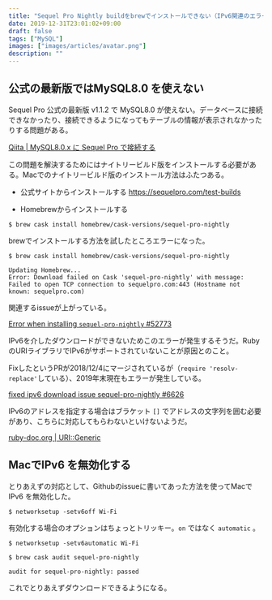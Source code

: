 ```yaml
---
title: "Sequel Pro Nightly buildをbrewでインストールできない（IPv6関連のエラー）"
date: 2019-12-31T23:01:02+09:00
draft: false
tags: ["MySQL"]
images: ["images/articles/avatar.png"]
description: ""
---
```

## 公式の最新版ではMySQL8.0 を使えない
Sequel Pro 公式の最新版 v1.1.2 で MySQL8.0 が使えない。データベースに接続できなかったり、接続できるようになってもテーブルの情報が表示されなかったりする問題がある。

[Qiita | MySQL8.0.x に Sequel Pro で接続する](https://qiita.com/ucan-lab/items/b68db1db931c954da921)

この問題を解決するためにはナイトリービルド版をインストールする必要がある。Macでのナイトリービルド版のインストール方法はふたつある。

- 公式サイトからインストールする
https://sequelpro.com/test-builds

- Homebrewからインストールする
```
$ brew cask install homebrew/cask-versions/sequel-pro-nightly
```

brewでインストールする方法を試したところエラーになった。
```
$ brew cask install homebrew/cask-versions/sequel-pro-nightly

Updating Homebrew...
Error: Download failed on Cask 'sequel-pro-nightly' with message: Failed to open TCP connection to sequelpro.com:443 (Hostname not known: sequelpro.com)
```
関連するissueが上がっている。

[Error when installing `sequel-pro-nightly` #52773](https://github.com/Homebrew/homebrew-cask/issues/52773)

IPv6を介したダウンロードができないためこのエラーが発生するそうだ。RubyのURIライブラリでIPv6がサポートされていないことが原因とのこと。

FixしたというPRが2018/12/4にマージされているが（`require 'resolv-replace'`している）、2019年末現在もエラーが発生している。

[fixed ipv6 download issue sequel-pro-nightly #6626](https://github.com/Homebrew/homebrew-cask-versions/pull/6626)

IPv6のアドレスを指定する場合はブラケット `[]` でアドレスの文字列を囲む必要があり、こちらに対応してもらわないといけないようだ。

[ruby-doc.org | URI::Generic](https://ruby-doc.org/stdlib-2.6.1/libdoc/uri/rdoc/URI/Generic.html)

## MacでIPv6 を無効化する

とりあえずの対応として、Githubのissueに書いてあった方法を使ってMacでIPv6 を無効化した。

```
$ networksetup -setv6off Wi-Fi
```

有効化する場合のオプションはちょっとトリッキー。`on` ではなく `automatic` 。
```
$ networksetup -setv6automatic Wi-Fi
```

```
$ brew cask audit sequel-pro-nightly

audit for sequel-pro-nightly: passed
```

これでとりあえずダウンロードできるようになる。
